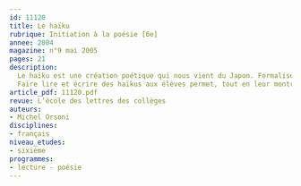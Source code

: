 ```yaml
---
id: 11120
title: Le haïku
rubrique: Initiation à la poésie [6e]
annee: 2004
magazine: n°9 mai 2005
pages: 21
description: 
  Le haïku est une création poétique qui nous vient du Japon. Formalisée aux alentours du XVIIe siècle, elle résulte de l’évolution de formes plus anciennes. C’est à l’origine un petit poème de dix-sept syllabes réparties en trois vers (5-7-5). Malgré une période de désamour à la fin du XIXe siècle, cette forme connaît un succès persistant au Japon. Il y a à présent des adeptes du haïku dans le monde entier.
  Faire lire et écrire des haïkus aux élèves permet, tout en leur montrant que le quotidien peut être source de poésie, de les initier à un art de l’allusion, de l’ellipse, qui manie l’humour, parfois l’impertinence, et dans lequel l’émotion s’exprime avec beaucoup de retenue. Cet article s’appuie pour cela sur une exploration thématique mais aussi grammaticale du haïku, ce qui donne l’occasion de travailler les types et formes de phrases. Enfin, ce travail peut être l’occasion d’une coopération interdisciplinaire avec la technologie (saisie des textes et recherche d’illustrations sur Internet) et les arts plastiques (création d’illustrations personnelles).
article_pdf: 11120.pdf
revue: L’école des lettres des collèges
auteurs:
- Michel Orsoni
disciplines:
- français
niveau_etudes:
- sixième
programmes:
- lecture - poésie
---
```

